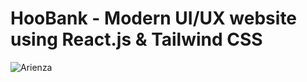 # HooBank - Modern UI/UX website using React.js & Tailwind CSS

![Arienza](https://imgur.com/a/bz6KWIw)
